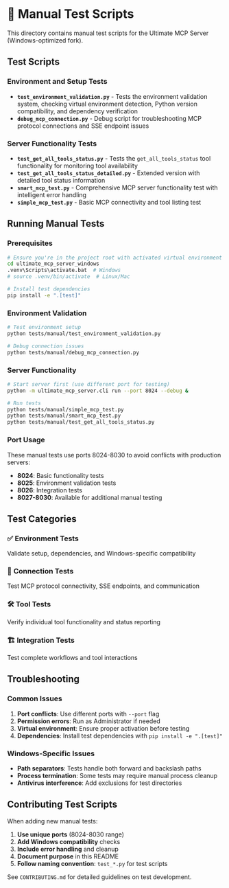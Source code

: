 # 🧪 Manual Test Scripts

This directory contains manual test scripts for the Ultimate MCP Server (Windows-optimized fork).

## Test Scripts

### **Environment and Setup Tests**
- **`test_environment_validation.py`** - Tests the environment validation system, checking virtual environment detection, Python version compatibility, and dependency verification
- **`debug_mcp_connection.py`** - Debug script for troubleshooting MCP protocol connections and SSE endpoint issues

### **Server Functionality Tests**  
- **`test_get_all_tools_status.py`** - Tests the `get_all_tools_status` tool functionality for monitoring tool availability
- **`test_get_all_tools_status_detailed.py`** - Extended version with detailed tool status information
- **`smart_mcp_test.py`** - Comprehensive MCP server functionality test with intelligent error handling
- **`simple_mcp_test.py`** - Basic MCP connectivity and tool listing test

## Running Manual Tests

### Prerequisites
```bash
# Ensure you're in the project root with activated virtual environment
cd ultimate_mcp_server_windows
.venv\Scripts\activate.bat  # Windows
# source .venv/bin/activate  # Linux/Mac

# Install test dependencies
pip install -e ".[test]"
```

### Environment Validation
```bash
# Test environment setup
python tests/manual/test_environment_validation.py

# Debug connection issues
python tests/manual/debug_mcp_connection.py
```

### Server Functionality
```bash
# Start server first (use different port for testing)
python -m ultimate_mcp_server.cli run --port 8024 --debug &

# Run tests
python tests/manual/simple_mcp_test.py
python tests/manual/smart_mcp_test.py
python tests/manual/test_get_all_tools_status.py
```

### Port Usage
These manual tests use ports 8024-8030 to avoid conflicts with production servers:
- **8024**: Basic functionality tests
- **8025**: Environment validation tests  
- **8026**: Integration tests
- **8027-8030**: Available for additional manual testing

## Test Categories

### ✅ **Environment Tests**
Validate setup, dependencies, and Windows-specific compatibility

### 🔌 **Connection Tests**  
Test MCP protocol connectivity, SSE endpoints, and communication

### 🛠️ **Tool Tests**
Verify individual tool functionality and status reporting

### 🏗️ **Integration Tests**
Test complete workflows and tool interactions

## Troubleshooting

### Common Issues
1. **Port conflicts**: Use different ports with `--port` flag
2. **Permission errors**: Run as Administrator if needed
3. **Virtual environment**: Ensure proper activation before testing
4. **Dependencies**: Install test dependencies with `pip install -e ".[test]"`

### Windows-Specific Issues
- **Path separators**: Tests handle both forward and backslash paths
- **Process termination**: Some tests may require manual process cleanup
- **Antivirus interference**: Add exclusions for test directories

## Contributing Test Scripts

When adding new manual tests:
1. **Use unique ports** (8024-8030 range)
2. **Add Windows compatibility** checks
3. **Include error handling** and cleanup
4. **Document purpose** in this README
5. **Follow naming convention**: `test_*.py` for test scripts

See `CONTRIBUTING.md` for detailed guidelines on test development. 